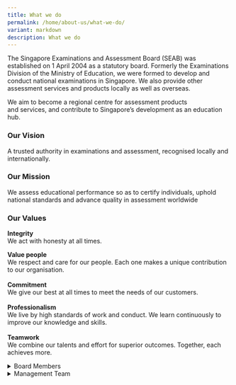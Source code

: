 ```yaml
---
title: What we do
permalink: /home/about-us/what-we-do/
variant: markdown
description: What we do
---
```

<p>The Singapore Examinations and Assessment Board (SEAB) was established
on 1 April 2004 as a statutory board. Formerly the Examinations Division
of the Ministry of Education, we were formed to develop and conduct national
examinations in Singapore. We also provide other assessment services and
products locally as well as overseas.</p>
<p>We aim to become a regional centre for assessment products and&nbsp;services,&nbsp;and
contribute to Singapore’s development as an education hub.</p>
<h3><strong>Our Vision</strong></h3>
<p>A trusted authority in examinations and&nbsp;assessment,&nbsp;recognised
locally and internationally.</p>
<h3><strong>Our Mission</strong></h3>
<p>We assess educational performance so as to certify individuals, uphold
national standards and advance quality in assessment worldwide</p>
<h3><strong>Our Values</strong></h3>
<p><strong>Integrity</strong>
<br>We act with honesty at all times.</p>
<p></p>
<p><strong>Value people<br></strong>We respect and care for our people. Each
one makes a unique contribution to our organisation.
<br>
<br><strong>Commitment</strong> 
<br>We give our best at all times to meet the needs of our customers.
<br>
<br><strong>Professionalism</strong> 
<br>We live by high standards of work and conduct. We learn continuously to
improve our knowledge and skills.
<br>
<br><strong>Teamwork<br></strong>We combine our talents and effort for superior
outcomes. Together, each achieves more.</p>
<div data-type="detailGroup" class="isomer-accordion isomer-accordion-white">
<details class="isomer-details">
<summary>Board Members</summary><section id="board-members">  
<div data-type="detailsContent" class="isomer-details-content">
<div class="isomer-card-grid">
<div class="isomer-card">
<div class="isomer-card-image">
<div class="isomer-image-wrapper">
<img style="width: 100%" height="auto" width="100%" alt="Mr Wong Siew Hoong" src="/images/Board Members/Wong_Siew_Hoong1.png">
</div>
</div>
<div class="isomer-card-body">
<div class="isomer-card-title">Mr Wong Siew Hoong</div>
<div class="isomer-card-description">Chairman, Singapore Examinations and Assessment Board Advisor, Ministry
of Education</div>
</div>
</div>
<div class="isomer-card">
<div class="isomer-card-image">
<div class="isomer-image-wrapper">
<img style="width: 100%" height="auto" width="100%" alt="Prof Tan Cheong Yian Bernard" src="/images/Board Members/Prof_Tan_Cheong_Yian_Bernard.png">
</div>
</div>
<div class="isomer-card-body">
<div class="isomer-card-title">Prof Tan Cheong Yian Bernard</div>
<div class="isomer-card-description">Senior Vice-Provost (Undergraduate Education), National University of
Singapore</div>
</div>
</div>
<div class="isomer-card">
<div class="isomer-card-image">
<div class="isomer-image-wrapper">
<img style="width: 100%" height="auto" width="100%" alt="Ms Juthika Ramanathan" src="/images/Board Members/Ms_Juthika_Ramanathan.png">
</div>
</div>
<div class="isomer-card-body">
<div class="isomer-card-title">Ms Juthika Ramanathan</div>
<div class="isomer-card-description">Chief Executive, Office of the Chief Justice, Judiciary</div>
</div>
</div>
<div class="isomer-card">
<div class="isomer-card-image">
<div class="isomer-image-wrapper">
<img style="width: 100%" height="auto" width="100%" alt="Mr Chin Chi Leong" src="/images/Board Members/Mr_Chin_Chi_Leong.png">
</div>
</div>
<div class="isomer-card-body">
<div class="isomer-card-title">Mr Chin Chi Leong</div>
<div class="isomer-card-description">Deputy Chief Executive Officer (Building Control)/ Commissioner of Buildings,
Building and Construction Authority (BCA)</div>
</div>
</div>
<div class="isomer-card">
<div class="isomer-card-image">
<div class="isomer-image-wrapper">
<img style="width: 100%" height="auto" width="100%" alt="Ms Loo Siew Yee" src="/images/Board Members/Ms_Loo_Siew_Yee.png">
</div>
</div>
<div class="isomer-card-body">
<div class="isomer-card-title">Ms Loo Siew Yee</div>
<div class="isomer-card-description">Assistant Managing Director (Policy, Payments &amp; Financial Crime),
Monetary Authority of Singapore</div>
</div>
</div>
<div class="isomer-card">
<div class="isomer-card-image">
<div class="isomer-image-wrapper">
<img style="width: 100%" height="auto" width="100%" alt="Ms Lee Cher Farn" src="/images/Board Members/Ms_Lee_Cher_Farn.png">
</div>
</div>
<div class="isomer-card-body">
<div class="isomer-card-title">Ms Lee Cher Farn</div>
<div class="isomer-card-description">Principal Private Secretary to Deputy Prime Minister Heng Swee Keat, Prime
Minister’s Office</div>
</div>
</div>
<div class="isomer-card">
<div class="isomer-card-image">
<div class="isomer-image-wrapper">
<img style="width: 100%" height="auto" width="100%" alt="Ms Jodie Choo Teck Woan" src="/images/Board Members/Ms_Jodie_Choo_Teck_Woan.png">
</div>
</div>
<div class="isomer-card-body">
<div class="isomer-card-title">Ms Jodie Choo Teck Woan</div>
<div class="isomer-card-description">Executive Director &amp; Group Head of Human Resources, Information Technology
&amp; Administration, Far East Organization</div>
</div>
</div>
<div class="isomer-card">
<div class="isomer-card-image">
<div class="isomer-image-wrapper">
<img style="width: 100%" height="auto" width="100%" alt="Mr Sng Chern Wei" src="/images/Board Members/Mr_Sng_Chern_Wei.png">
</div>
</div>
<div class="isomer-card-body">
<div class="isomer-card-title">Mr Sng Chern Wei</div>
<div class="isomer-card-description">Deputy Director-General of Education (Curriculum), Ministry of Education</div>
</div>
</div>
<div class="isomer-card">
<div class="isomer-card-image">
<div class="isomer-image-wrapper">
<img style="width: 100%" height="auto" width="100%" alt="Mr Yue Lip Sin" src="/images/Board Members/Mr_Yue_Lip_Sin.png">
</div>
</div>
<div class="isomer-card-body">
<div class="isomer-card-title">Mr Yue Lip Sin</div>
<div class="isomer-card-description">Chief Executive, Singapore Examinations and Assessment Board</div>
</div>
</div>
</div>
<p></p>
</div>
</section></details>
<details class="isomer-details">
<summary>Management Team</summary>
<div data-type="detailsContent" class="isomer-details-content">
<p></p><section id="management-team"><p></p>
<p><strong>Chief Executive</strong>
</p>
<ul data-tight="true" class="tight">
<li>
<p>Mr Yue Lip Sin</p>
</li>
</ul>
<p></p>
<p><strong><u>Assessment and Exam Cluster</u></strong> 
<br><strong>Assessment Planning and Development Division</strong>
</p>
<ul data-tight="true" class="tight">
<li>
<p>Mr Tan Kuo Cheang
<br>Director, Assessment Planning and Development</p>
</li>
<li>
<p>Mr Pek Wee Haur
<br>Director, Assessment Planning and Development</p>
</li>
<li>
<p>Ms Karen Chong Kwei Kuen
<br>Deputy Director, Assessment Planning and Development</p>
</li>
<li>
<p>Mdm Toh Hoon Sin
<br>Deputy Director, Assessment Planning and Development</p>
</li>
<li>
<p>Mr Yan Yee Kan
<br>Deputy DIrector, Assessment Planning and Development</p>
</li>
</ul>
<p></p>
<p><strong>Exam Operations Division</strong>
</p>
<ul data-tight="true" class="tight">
<li>
<p>Mr Pang Chong Han
<br>Director, Exam Operations</p>
</li>
<li>
<p>Ms Santhakumari Seranjeevi
<br>Deputy Director, Exam Planning and Administration</p>
</li>
<li>
<p>Mr Oliver Osman Junus
<br>Deputy Director, Exam Systems and Digitalisation</p>
</li>
</ul>
<p></p>
<p><strong>Research and Development Division</strong>
</p>
<ul data-tight="true" class="tight">
<li>
<p>Ms Thong May Teng
<br>Director, Research and Development</p>
</li>
<li>
<p>Dr Tay Poh Hua
<br>Deputy Director, Research and Development</p>
</li>
<li>
<p>Ms Karen Yaw Li Ling
<br>Deputy Director, Research and Development</p>
</li>
</ul>
<p></p>
<p><strong><u>Corporate Cluster</u></strong>
</p>
<ul data-tight="true" class="tight">
<li>
<p>Ms Yeo Su-Lin Selena
<br>Senior Director, Corporate Cluster</p>
</li>
</ul>
<p></p>
<p><strong>Corporate Services Division</strong>
</p>
<ul data-tight="true" class="tight">
<li>
<p>Ms Leow Yin Li Grace
<br>Assistant Director, Human Resource and Organisation Capability</p>
</li>
<li>
<p>Ms Seng Yuwei, Stacy
<br>Assistant Director, Office and Estate Management</p>
</li>
</ul>
<p></p>
<p><strong>Planning and Finance Division</strong>
</p>
<ul data-tight="true" class="tight">
<li>
<p>Ms Ee Yuen Hui
<br>Deputy Director, Planning and Finance</p>
</li>
<li>
<p>Mr Lee Kien Meng
<br>Assistant Director, Finance and Procurement</p>
</li>
<li>
<p>Ms Teng Mei Ling Adeline
<br>Senior Assessment Specialist, Assessment Services</p>
</li>
</ul>
<p></p>
<p><strong>Information Technology</strong>
</p>
<ul data-tight="true" class="tight">
<li>
<p>Mr Woon Tien Kim Louis
<br>Senior Assistant Director, Information Technology</p>
</li>
</ul>
<p></p>
<p><strong>Corporate Communications</strong>
</p>
<ul data-tight="true" class="tight">
<li>
<p>Ms Wong Hui Woon Irene
<br>Senior Assistant Director, Corporate Communications</p>
</li>
</ul>
</section></div>
</details>
</div>
<p>
<br>
</p>